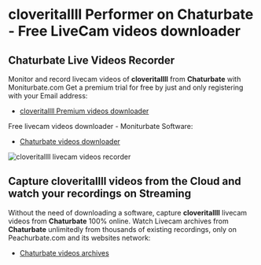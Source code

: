 # cloveritallll Performer on Chaturbate - Free LiveCam videos downloader

## Chaturbate Live Videos Recorder

Monitor and record livecam videos of **cloveritallll** from **Chaturbate** with Moniturbate.com
Get a premium trial for free by just and only registering with your Email address:
* [cloveritallll Premium videos downloader](https://moniturbate.com/request-demo-licence-key.html)

Free livecam videos downloader - Moniturbate Software:
* [Chaturbate videos downloader](https://moniturbate.com/moniturbate-download-software.html)

![cloveritallll livecam videos recorder](https://peachurnet.com/templates/moniturbate-software.png)


## Capture cloveritallll videos from the Cloud and watch your recordings on Streaming

Without the need of downloading a software, capture **cloveritallll** livecam videos from **Chaturbate** 100% online.
Watch Livecam archives from **Chaturbate** unlimitedly from thousands of existing recordings, only on Peachurbate.com and its websites network:
* [Chaturbate videos archives](https://peachurnet.com/)